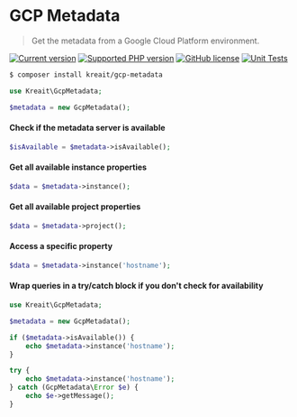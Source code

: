# GCP Metadata

> Get the metadata from a Google Cloud Platform environment.

[![Current version](https://img.shields.io/packagist/v/kreait/gcp-metadata.svg)](https://packagist.org/packages/kreait/gcp-metadata)
[![Supported PHP version](https://img.shields.io/packagist/php-v/kreait/gcp-metadata.svg)]()
[![GitHub license](https://img.shields.io/github/license/kreait/gcp-metadata-php.svg)](https://github.com/kreait/gcp-metadata-php/blob/main/LICENSE)
[![Unit Tests](https://github.com/kreait/gcp-metadata-php/workflows/Unit%20Tests/badge.svg)](https://github.com/kreait/gcp-metadata-php/actions)

```bash
$ composer install kreait/gcp-metadata
```

```php
use Kreait\GcpMetadata;

$metadata = new GcpMetadata();
```

#### Check if the metadata server is available

```php
$isAvailable = $metadata->isAvailable();
```

#### Get all available instance properties

```php
$data = $metadata->instance();
```

#### Get all available project properties

```php
$data = $metadata->project();
```

#### Access a specific property

```php
$data = $metadata->instance('hostname');
```

#### Wrap queries in a try/catch block if you don't check for availability

```php
use Kreait\GcpMetadata;

$metadata = new GcpMetadata();

if ($metadata->isAvailable()) {
    echo $metadata->instance('hostname');
}

try {
    echo $metadata->instance('hostname');   
} catch (GcpMetadata\Error $e) {
    echo $e->getMessage();
}
```
